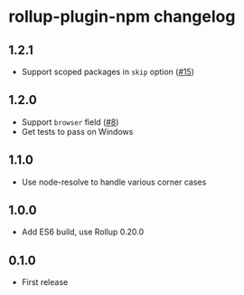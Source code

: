 # rollup-plugin-npm changelog

## 1.2.1

* Support scoped packages in `skip` option ([#15](https://github.com/rollup/rollup-plugin-npm/issues/15))

## 1.2.0

* Support `browser` field ([#8](https://github.com/rollup/rollup-plugin-npm/issues/8))
* Get tests to pass on Windows

## 1.1.0

* Use node-resolve to handle various corner cases

## 1.0.0

* Add ES6 build, use Rollup 0.20.0

## 0.1.0

* First release
